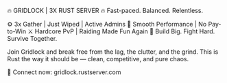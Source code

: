 🔥 GRIDLOCK | 3X RUST SERVER 🔥
Fast-paced. Balanced. Relentless.

⚙️ 3x Gather | Just Wiped | Active Admins
🚀 Smooth Performance | No Pay-to-Win
⚔️ Hardcore PvP | Raiding Made Fun Again
🏰 Build Big. Fight Hard. Survive Together.

Join Gridlock and break free from the lag, the clutter, and the grind.
This is Rust the way it should be — clean, competitive, and pure chaos.

🔗 Connect now: gridlock.rustserver.com
